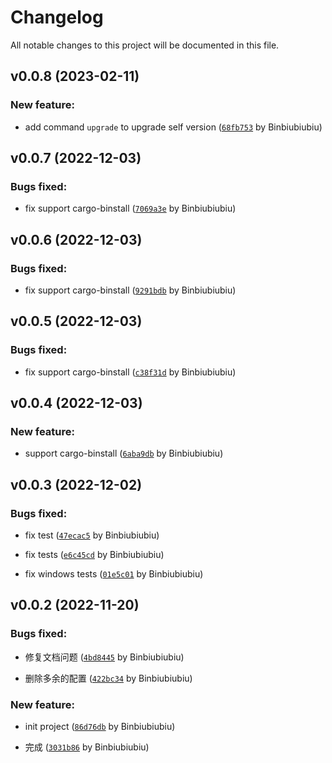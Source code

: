 # Changelog

All notable changes to this project will be documented in this file.

## v0.0.8 (2023-02-11)

### New feature:

- add command `upgrade` to upgrade self version ([`68fb753`](https://github.com/Binbiubiubiu/git-semver-tags/commit/68fb7536383dd69a2c242801f854266c5ba757d4) by Binbiubiubiu)


## v0.0.7 (2022-12-03)

### Bugs fixed:

- fix support cargo-binstall ([`7069a3e`](https://github.com/Binbiubiubiu/git-semver-tags/commit/7069a3e81bf1f1c6049514a0e0ff14af5c38ebdb) by Binbiubiubiu)


## v0.0.6 (2022-12-03)

### Bugs fixed:

- fix support cargo-binstall ([`9291bdb`](https://github.com/Binbiubiubiu/git-semver-tags/commit/9291bdbb2c0708caea7574ab222ebc999745cb78) by Binbiubiubiu)


## v0.0.5 (2022-12-03)

### Bugs fixed:

- fix support cargo-binstall ([`c38f31d`](https://github.com/Binbiubiubiu/git-semver-tags/commit/c38f31d90ba31469e2d1f87cc8893c3efa18e268) by Binbiubiubiu)


## v0.0.4 (2022-12-03)

### New feature:

- support cargo-binstall ([`6aba9db`](https://github.com/Binbiubiubiu/git-semver-tags/commit/6aba9dbbc3bf83f3cb90764b386176a528434816) by Binbiubiubiu)


## v0.0.3 (2022-12-02)

### Bugs fixed:

- fix test ([`47ecac5`](https://github.com/Binbiubiubiu/git-semver-tags/commit/47ecac574b86ee88d07709ca7cc399a2ad21cb96) by Binbiubiubiu)

- fix tests ([`e6c45cd`](https://github.com/Binbiubiubiu/git-semver-tags/commit/e6c45cd5c9b548f01ed67c03236b209b9b96f549) by Binbiubiubiu)

- fix windows tests ([`01e5c01`](https://github.com/Binbiubiubiu/git-semver-tags/commit/01e5c01ffe3fc0fcf91e294d1b3bb4cbc2f06270) by Binbiubiubiu)


## v0.0.2 (2022-11-20)

### Bugs fixed:

- 修复文档问题 ([`4bd8445`](https://github.com/Binbiubiubiu/git-semver-tags/commit/4bd844509740e9585eda3ff9d9e0f995e9366a52) by Binbiubiubiu)

- 删除多余的配置 ([`422bc34`](https://github.com/Binbiubiubiu/git-semver-tags/commit/422bc341c92f136dd868df3167564e608add4533) by Binbiubiubiu)


### New feature:

- init project ([`86d76db`](https://github.com/Binbiubiubiu/git-semver-tags/commit/86d76db316ce2772f3fdc3442f90a2504fd10361) by Binbiubiubiu)

- 完成 ([`3031b86`](https://github.com/Binbiubiubiu/git-semver-tags/commit/3031b86b5d9ec95c14d6379304c9f6516f308dea) by Binbiubiubiu)


<!-- generated by git-cliff -->
